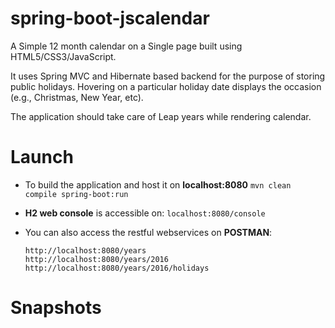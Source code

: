 # spring-boot-jscalendar

A Simple 12 month calendar on a Single page built using HTML5/CSS3/JavaScript.

It uses Spring MVC and Hibernate based backend for the purpose of storing public holidays. Hovering on a particular holiday date displays the occasion (e.g., Christmas, New Year, etc).

The application should take care of Leap years while rendering calendar.

# Launch
- To build the application and host it on **localhost:8080**
  `mvn clean compile spring-boot:run`
  
- **H2 web console** is accessible on: `localhost:8080/console`

- You can also access the restful webservices on **POSTMAN**:
  ```
  http://localhost:8080/years
  http://localhost:8080/years/2016
  http://localhost:8080/years/2016/holidays
  ```

# Snapshots
